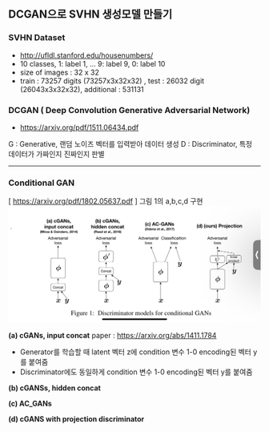 
## DCGAN으로 SVHN 생성모델 만들기

### SVHN Dataset
- http://ufldl.stanford.edu/housenumbers/
- 10 classes, 1: label 1, …  9: label 9, 0: label 10
- size of images : 32 x 32
- train : 73257 digits (73257x3x32x32) , test : 26032 digit (26043x3x32x32), additional : 531131


### DCGAN ( Deep Convolution Generative Adversarial Network)
- https://arxiv.org/pdf/1511.06434.pdf

G : Generative, 랜덤 노이즈 벡터를 입력받아 데이터 생성
D : Discriminator, 특정 데이터가 가짜인지 진짜인지 판별



---
### Conditional GAN 
[ https://arxiv.org/pdf/1802.05637.pdf ]
그림 1의 a,b,c,d 구현
![alt text](image.png)


**(a) cGANs, input concat**
paper : https://arxiv.org/abs/1411.1784

- Generator를 학습할 때 latent 벡터 z에 condition 변수 1-0 encoding된 벡터 y를 붙여줌
- Discriminator에도 동일하게  condition 변수 1-0 encoding된 벡터 y를 붙여줌


**(b) cGANSs, hidden concat**

**(c) AC_GANs**

**(d) cGANS with projection discriminator**
